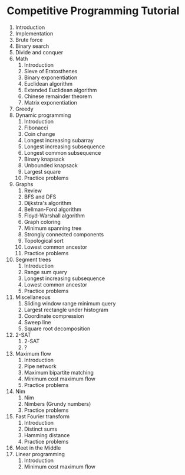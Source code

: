 # Competitive Programming Tutorial

1. Introduction
2. Implementation
3. Brute force
4. Binary search
5. Divide and conquer
6. Math
    1. Introduction
    2. Sieve of Eratosthenes
    3. Binary exponentiation
    4. Euclidean algorithm
    5. Extended Euclidean algorithm
    6. Chinese remainder theorem
    7. Matrix exponentiation
7. Greedy
8. Dynamic programming
    1. Introduction
    2. Fibonacci
    3. Coin change
    4. Longest increasing subarray
    5. Longest increasing subsequence
    6. Longest common subsequence
    7. Binary knapsack
    8. Unbounded knapsack
    9. Largest square
    10. Practice problems
9. Graphs
    1. Review
    2. BFS and DFS
    3. Dijkstra's algorithm
    4. Bellman-Ford algorithm
    5. Floyd-Warshall algorithm
    6. Graph coloring
    7. Minimum spanning tree
    8. Strongly connected components
    9. Topological sort
    10. Lowest common ancestor
    11. Practice problems
10. Segment trees
    1. Introduction
    2. Range sum query
    3. Longest increasing subsequence
    4. Lowest common ancestor
    5. Practice problems
11. Miscellaneous
    1. Sliding window range minimum query
    2. Largest rectangle under histogram
    3. Coordinate compression
    4. Sweep line
    5. Square root decomposition
12. 2-SAT
    1. 2-SAT
    2. ?
13. Maximum flow
    1. Introduction
    2. Pipe network
    3. Maximum bipartite matching
    4. Minimum cost maximum flow
    5. Practice problems
14. Nim
    1. Nim
    2. Nimbers (Grundy numbers)
    3. Practice problems
15. Fast Fourier transform
    1. Introduction
    2. Distinct sums
    3. Hamming distance
    4. Practice problems
16. Meet in the Middle
17. Linear programming
    1. Introduction
    2. Minimum cost maximum flow
